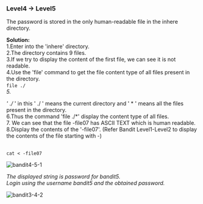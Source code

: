 ### Level4 -> Level5

The password is stored in the only human-readable file in the inhere directory.<br/>

<b>Solution:</b><br/>
1.Enter into the 'inhere' directory.<br/>
2.The directory contains 9 files.<br/>
3.If we try to display the content of the first file, we can see it is not readable.<br/>
4.Use the 'file' command to get the file content type of all files present in the directory.<br/>
<code>file ./*</code><br/>
5.<p>' ./* ' in this ' ./ ' means the current directory and ' * ' means all the files present in the directory.<br/>
6.Thus the command 'file ./*' display the content type of all files.<br/>
7. We can see that the file -file07 has ASCII TEXT which is human readable.<br/>
8.Display the contents of the '-file07'. (Refer Bandit Level1-Level2 to display the contents of the file starting with -)</p><br/>
<code>cat < -file07 </code>

![bandit4-5-1](https://user-images.githubusercontent.com/88927842/178118332-09d6626b-8593-48ee-bb69-8b60f82c802a.png)

<i>The displayed string is password for bandit5.<br/>
Login using the username bandit5 and the obtained password.</i>


![bandit3-4-2](https://user-images.githubusercontent.com/88927842/178117764-6d1e6059-a3bc-488c-87a6-059b09f3668a.png)
